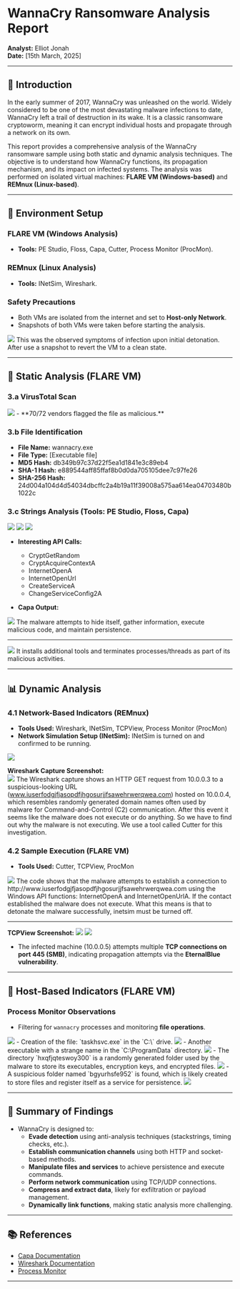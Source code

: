 # WannaCry Ransomware Analysis Report

**Analyst:** Elliot Jonah  
**Date:** [15th March, 2025]

---

## 📌 Introduction
In the early summer of 2017, WannaCry was unleashed on the world. Widely considered to be one of the most devastating malware infections to date, WannaCry left a trail of destruction in its wake. It is a classic ransomware cryptoworm, meaning it can encrypt individual hosts and propagate through a network on its own.  

This report provides a comprehensive analysis of the WannaCry ransomware sample using both static and dynamic analysis techniques. The objective is to understand how WannaCry functions, its propagation mechanism, and its impact on infected systems. The analysis was performed on isolated virtual machines: **FLARE VM (Windows-based)** and **REMnux (Linux-based)**.

---

## 🔧 Environment Setup
### FLARE VM (Windows Analysis)
- **Tools:** PE Studio, Floss, Capa, Cutter, Process Monitor (ProcMon).

### REMnux (Linux Analysis)
- **Tools:** INetSim, Wireshark.

### Safety Precautions
- Both VMs are isolated from the internet and set to **Host-only Network**.
- Snapshots of both VMs were taken before starting the analysis.

<img src = https://github.com/elliotjonah/Ransomware-Analysis-in-a-Safe-Environment/blob/adb13e9cfaba8a3fc53b82b770a4f5afd921a68d/Screenshot%202025-03-13%20131536.png>
This was the observed symptoms of infection upon initial detonation. After use a snapshot to revert the VM to a clean state.

---

## 📂 Static Analysis (FLARE VM)
### 3.a VirusTotal Scan
<img src = https://github.com/elliotjonah/Ransomware-Analysis-in-a-Safe-Environment/blob/adb13e9cfaba8a3fc53b82b770a4f5afd921a68d/Screenshot%202025-03-13%20170616.png>
- **70/72 vendors flagged the file as malicious.**

### 3.b File Identification
- **File Name:** wannacry.exe  
- **File Type:** [Executable file]  
- **MD5 Hash:** db349b97c37d22f5ea1d1841e3c89eb4  
- **SHA-1 Hash:** e889544aff85ffaf8b0d0da705105dee7c97fe26  
- **SHA-256 Hash:** 24d004a104d4d54034dbcffc2a4b19a11f39008a575aa614ea04703480b1022c

### 3.c Strings Analysis (Tools: PE Studio, Floss, Capa)

<img src = https://github.com/elliotjonah/Ransomware-Analysis-in-a-Safe-Environment/blob/b98aca996f40e3021134c257a58a72ba4e560a1b/Screenshot%202025-03-14%20004626.png>
<img src = https://github.com/elliotjonah/Ransomware-Analysis-in-a-Safe-Environment/blob/b98aca996f40e3021134c257a58a72ba4e560a1b/Screenshot%202025-03-14%20004836.png>
<img src = https://github.com/elliotjonah/Ransomware-Analysis-in-a-Safe-Environment/blob/b98aca996f40e3021134c257a58a72ba4e560a1b/Screenshot%202025-03-14%20004852.png >

- **Interesting API Calls:**  
  - CryptGetRandom  
  - CryptAcquireContextA  
  - InternetOpenA  
  - InternetOpenUrl  
  - CreateServiceA  
  - ChangeServiceConfig2A

- **Capa Output:**
<img src = https://github.com/elliotjonah/Ransomware-Analysis-in-a-Safe-Environment/blob/b98aca996f40e3021134c257a58a72ba4e560a1b/Screenshot%202025-03-14%20001758.png>
The malware attempts to hide itself, gather information, execute malicious code, and maintain persistence.


---
<img src = https://github.com/elliotjonah/Ransomware-Analysis-in-a-Safe-Environment/blob/b98aca996f40e3021134c257a58a72ba4e560a1b/Screenshot%202025-03-14%20001845.png>
It installs additional tools and terminates processes/threads as part of its malicious activities.
 

---

## 📊 Dynamic Analysis
### 4.1 Network-Based Indicators (REMnux)
- **Tools Used:** Wireshark, INetSim, TCPView, Process Monitor (ProcMon)
- **Network Simulation Setup (INetSim):** INetSim is turned on and confirmed to be running.
<img src = https://github.com/elliotjonah/Ransomware-Analysis-in-a-Safe-Environment/blob/b98aca996f40e3021134c257a58a72ba4e560a1b/Screenshot%202025-03-14%20123126.png>

**Wireshark Capture Screenshot:**  
<img src = https://github.com/elliotjonah/Ransomware-Analysis-in-a-Safe-Environment/blob/b98aca996f40e3021134c257a58a72ba4e560a1b/Screenshot%202025-03-18%20173538.png>
The Wireshark capture shows an HTTP GET request from 10.0.0.3 to a suspicious-looking URL (www.iuserfodgjfjasopdfjhgosurjjfsawehrwerqwea.com) hosted on 10.0.0.4, which resembles randomly generated domain names often used by malware for Command-and-Control (C2) communication.
After this event it seems like the malware does not execute or do anything. So we have to find out why the malware is not executing. We use a tool called Cutter for this investigation.

### 4.2 Sample Execution (FLARE VM)
- **Tools Used:** Cutter, TCPView, ProcMon
<img src = https://github.com/elliotjonah/Ransomware-Analysis-in-a-Safe-Environment/blob/b98aca996f40e3021134c257a58a72ba4e560a1b/Screenshot%202025-03-14%20122231.png>
The code shows that the malware attempts to establish a connection to http://www.iuserfodgjfjasopdfjhgosurjjfsawehrwerqwea.com using the Windows API functions: InternetOpenA and InternetOpenUrlA. If the contact established the malware does not execute.
What this means is that to detonate the malware successfully, inetsim must be turned off.



---
**TCPView Screenshot:** 
<img src = https://github.com/elliotjonah/Ransomware-Analysis-in-a-Safe-Environment/blob/b98aca996f40e3021134c257a58a72ba4e560a1b/Screenshot%202025-03-14%20021709.png>
<img src = https://github.com/elliotjonah/Ransomware-Analysis-in-a-Safe-Environment/blob/b98aca996f40e3021134c257a58a72ba4e560a1b/Screenshot%202025-03-14%20021725.png>
- The infected machine (10.0.0.5) attempts multiple **TCP connections on port 445 (SMB)**, indicating propagation attempts via the **EternalBlue vulnerability**.


---

## 📝 Host-Based Indicators (FLARE VM)
### Process Monitor Observations
- Filtering for `wannacry` processes and monitoring **file operations**.
<img src = https://github.com/elliotjonah/Ransomware-Analysis-in-a-Safe-Environment/blob/b98aca996f40e3021134c257a58a72ba4e560a1b/Screenshot%202025-03-18%20183941.png>
- Creation of the file: `taskhsvc.exe` in the `C:\` drive.
<img src = https://github.com/elliotjonah/Ransomware-Analysis-in-a-Safe-Environment/blob/b98aca996f40e3021134c257a58a72ba4e560a1b/Screenshot%202025-03-14%20024925.png>
- Another executable with a strange name in the `C:\ProgramData` directory.
<img src = https://github.com/elliotjonah/Ransomware-Analysis-in-a-Safe-Environment/blob/b98aca996f40e3021134c257a58a72ba4e560a1b/Screenshot%202025-03-14%20030127.png>
- The directory `hxqfjqteswoy300` is a randomly generated folder used by the malware to store its executables, encryption keys, and encrypted files.
<img src = https://github.com/elliotjonah/Ransomware-Analysis-in-a-Safe-Environment/blob/b98aca996f40e3021134c257a58a72ba4e560a1b/Screenshot%202025-03-14%20025946.png>
- A suspicious folder named `bgyurhsfe952` is found, which is likely created to store files and register itself as a service for persistence.
<img src = https://github.com/elliotjonah/Ransomware-Analysis-in-a-Safe-Environment/blob/b98aca996f40e3021134c257a58a72ba4e560a1b/Screenshot%202025-03-18%20191420.png>


---

## 🔐 Summary of Findings
- WannaCry is designed to:
  - **Evade detection** using anti-analysis techniques (stackstrings, timing checks, etc.).
  - **Establish communication channels** using both HTTP and socket-based methods.
  - **Manipulate files and services** to achieve persistence and execute commands.
  - **Perform network communication** using TCP/UDP connections.
  - **Compress and extract data**, likely for exfiltration or payload management.
  - **Dynamically link functions**, making static analysis more challenging.

---

## 📚 References
- [Capa Documentation](https://github.com/mandiant/capa)
- [Wireshark Documentation](https://www.wireshark.org/docs/)
- [Process Monitor](https://learn.microsoft.com/en-us/sysinternals/downloads/procmon)

---

